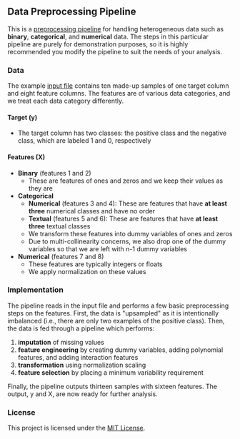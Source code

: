 ## Data Preprocessing Pipeline

This is a [preprocessing pipeline](/preprocessing_pipeline.py) for handling heterogeneous data such as **binary**, **categorical**, and **numerical** data. The steps in this particular pipeline are purely for demonstration purposes, so it is highly recommended you modify the pipeline to suit the needs of your analysis.

### Data

The example [input file](/input/data_example.csv) contains ten made-up samples of one target column and eight feature columns. The features are of various data categories, and we treat each data category differently.

#### Target (y)
- The target column has two classes: the positive class and the negative class, which are labeled 1 and 0, respectively

#### Features (X)
- **Binary** (features 1 and 2)
	* These are features of ones and zeros and we keep their values as they are
- **Categorical**
	* **Numerical** (features 3 and 4): These are features that have **at least three** numerical classes and have no order
	* **Textual** (features 5 and 6): These are features that have **at least three** textual classes
	* We transform these features into dummy variables of ones and zeros
	* Due to multi-collinearity concerns, we also drop one of the dummy variables so that we are left with n-1 dummy variables
- **Numerical** (features 7 and 8)
	* These features are typically integers or floats
	* We apply normalization on these values

### Implementation

The pipeline reads in the input file and performs a few basic preprocessing steps on the features. First, the data is "upsampled" as it is intentionally imbalanced (i.e., there are only two examples of the positive class). Then, the data is fed through a pipeline which performs:

1. **imputation** of missing values
2. **feature engineering** by creating dummy variables, adding polynomial features, and adding interaction features
3. **transformation** using normalization scaling
4. **feature selection** by placing a minimum variability requirement

Finally, the pipeline outputs thirteen samples with sixteen features. The output, y and X, are now ready for further analysis.

### License

This project is licensed under the [MIT License](/LICENSE).